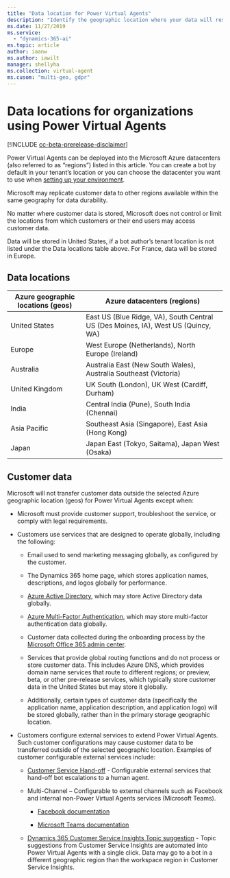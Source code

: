 ```yaml
---
title: "Data location for Power Virtual Agents"
description: "Identify the geographic location where your data will reside."
ms.date: 11/27/2019
ms.service:
  - "dynamics-365-ai"
ms.topic: article
author: iaanw
ms.author: iawilt
manager: shellyha
ms.collection: virtual-agent
ms.cusom: "multi-geo, gdpr"
---
```


# Data locations for organizations using Power Virtual Agents

[!INCLUDE [cc-beta-prerelease-disclaimer](includes/cc-beta-prerelease-disclaimer.md)]
    
Power Virtual Agents can be deployed into the Microsoft Azure datacenters (also referred to as “regions”) listed in this article. You can create a bot by default in your tenant’s location or you can choose the datacenter you want to use when [setting up your environment](getting-started-new-environment.md).

Microsoft may replicate customer data to other regions available within the same geography for data durability. 

No matter where customer data is stored, Microsoft does not control or limit the locations from which customers or their end users may access customer data.

Data will be stored in United States, if a bot author’s tenant location is not listed under the Data locations table above. For France, data will be stored in Europe.   

## Data locations
Azure geographic locations (geos) | Azure datacenters (regions)
 ---|---
United States | East US (Blue Ridge, VA), South Central US (Des Moines, IA), West US (Quincy, WA)
Europe | West Europe (Netherlands), North Europe (Ireland)
Australia	 | Australia East (New South Wales), Australia Southeast (Victoria)
United Kingdom	| UK South (London), UK West (Cardiff, Durham)
India	| Central India (Pune), South India (Chennai)
Asia Pacific	| Southeast Asia (Singapore), East Asia (Hong Kong)
Japan	| Japan East (Tokyo, Saitama), Japan West (Osaka)

## Customer data  
Microsoft will not transfer customer data outside the selected Azure geographic location (geos) for Power Virtual Agents except when: 
- Microsoft must provide customer support, troubleshoot the service, or comply with legal requirements. 

- Customers use services that are designed to operate globally, including the following: 

  - Email used to send marketing messaging globally, as configured by the customer. 
  
  - The Dynamics 365 home page, which stores application names, descriptions, and logos globally for performance. 

  - [Azure Active Directory](/azure/active-directory/active-directory-whatis), which may store Active Directory data globally. 

  - [Azure Multi-Factor Authentication](/azure/active-directory/authentication/concept-mfa-howitworks), which may store multi-factor authentication data globally. 

  - Customer data collected during the onboarding process by the  [Microsoft Office 365 admin center](/office365/admin/microsoft-365-admin-center-preview?view=o365-worldwide). 
  - Services that provide global routing functions and do not process or store customer data. This includes Azure DNS, which provides domain name services that route to different regions; or preview, beta, or other pre-release services, which typically store customer data in the United States but may store it globally. 

  - Additionally, certain types of customer data (specifically the application name, application description, and application logo) will be stored globally, rather than in the primary storage geographic location. 

- Customers configure external services to extend Power Virtual Agents. Such customer configurations may cause customer data to be transferred outside of the selected geographic location. Examples of customer configurable external services include: 

  - [Customer Service Hand-off](advanced-hand-off.md) - Configurable external services that hand-off bot escalations to a human agent. 

  - Multi-Channel – Configurable to external channels such as Facebook and internal non-Power Virtual Agents services (Microsoft Teams). 

    - [Facebook documentation](publication-add-bot-to-facebook.md)

    - [Microsoft Teams documentation](publication-add-bot-to-microsoft-teams.md)

  - [Dynamics 365 Customer Service Insights Topic suggestion](advanced-create-topics-from-csi.md) - Topic suggestions from Customer Service Insights are automated into Power Virtual Agents with a single click. Data may go to a bot in a different geographic region than the workspace region in Customer Service Insights. 